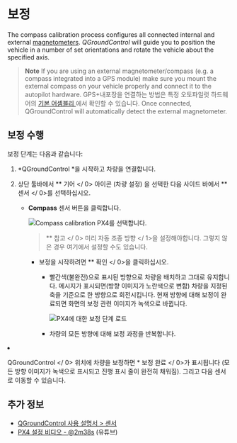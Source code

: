 # 보정

The compass calibration process configures all connected internal and external [magnetometers](../gps_compass/README.md). *QGroundControl* will guide you to position the vehicle in a number of set orientations and rotate the vehicle about the specified axis.

> **Note** If you are using an external magnetometer/compass (e.g. a compass integrated into a GPS module) make sure you mount the external compass on your vehicle properly and connect it to the autopilot hardware. GPS+내포장을 연결하는 방법은 특정 오토파일럿 하드웨어의 [ 기본 어셈블리 ](../assembly/README.md)에서 확인할 수 있습니다. Once connected, QGroundControl will automatically detect the external magnetometer.

## 보정 수행

보정 단계는 다음과 같습니다:

1. *QGroundControl *을 시작하고 차량을 연결합니다.
2. 상단 툴바에서 ** 기어 </ 0> 아이콘 (차량 설정) 을 선택한 다음 사이드 바에서 ** 센서 </ 0>를 선택하십시오.</li> 
    
    * **Compass** 센서 버튼을 클릭합니다.
        
        ![Compass calibration PX4를 선택합니다.](../../images/qgc/setup/sensor_compass_select_px4.jpg)
        
        > ** 참고 </ 0> 미리  자동 조종 방향 </ 1>을 설정해야합니다. 그렇지 않은 경우 여기에서 설정할 수도 있습니다.</p> </blockquote></li> 
        > 
        > * 보정을 시작하려면 ** 확인 </ 0>을 클릭하십시오.</p></li> 
        >     
        >     * 빨간색(불완전)으로 표시된 방향으로 차량을 배치하고 그대로 유지합니다. 메시지가 표시되면(방향 이미지가 노란색으로 변함) 차량을 지정된 축을 기준으로 한 방향으로 회전시킵니다. 현재 방향에 대해 보정이 완료되면 화면의 보정 관련 이미지가 녹색으로 바뀝니다.
        >         
        >         ![PX4에 대한 보정 단계 로드](../../images/qgc/setup/sensor_compass_calibrate_px4.jpg)
        >     
        >     * 차량의 모든 방향에 대해 보정 과정을 반복합니다.</ol> 
        >     
        >     * QGroundControl </ 0> 위치에 차량을 보정하면 * 보정 완료 </ 0>가 표시됩니다 (모든 방향 이미지가 녹색으로 표시되고 진행 표시 줄이 완전히 채워짐). 그리고 다음 센서로 이동할 수 있습니다.</p> 
        >     
        >     ## 추가 정보
        >     
        >     * [QGroundControl 사용 설명서 > 센서](https://docs.qgroundcontrol.com/en/SetupView/Sensors.html#px4-compass-calibration)
        >     * [PX4 설정 비디오 - @2m38s](https://youtu.be/91VGmdSlbo4?t=2m38s) (유튜브)